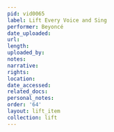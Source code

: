 ```yaml
---
pid: vid0065
label: Lift Every Voice and Sing
performer: Beyoncé
date_uploaded: 
url: 
length: 
uploaded_by: 
notes: 
narrative: 
rights: 
location: 
date_accessed: 
related_docs: 
personal_notes: 
order: '64'
layout: lift_item
collection: lift
---
```

